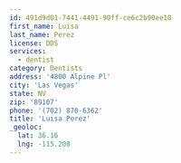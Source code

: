 ```yaml
---
id: 491d9d01-7441-4491-90ff-ce6c2b90ee10
first_name: Luisa
last_name: Perez
license: DDS
services:
  - dentist
category: Dentists
address: '4800 Alpine Pl'
city: 'Las Vegas'
state: NV
zip: '89107'
phone: '(702) 870-6362'
title: 'Luisa Perez'
_geoloc:
  lat: 36.16
  lng: -115.208
---
```

